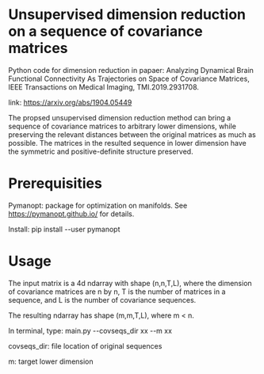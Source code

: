 # Unsupervised dimension reduction on a sequence of covariance matrices

Python code for dimension reduction in papaer: Analyzing Dynamical Brain Functional Connectivity As Trajectories on Space of Covariance Matrices, IEEE Transactions on Medical Imaging, TMI.2019.2931708. 

link: https://arxiv.org/abs/1904.05449

The propsed unsupervised dimension reduction method can bring a sequence of covariance matrices to arbitrary lower dimensions, while preserving the relevant distances between the original matrices as much as possible. The matrices in the resulted sequence in lower dimension have the symmetric and positive-definite structure preserved.

# Prerequisities
Pymanopt: package for optimization on manifolds. See https://pymanopt.github.io/ for details.

Install: pip install --user pymanopt

# Usage
The input matrix is a 4d ndarray with shape (n,n,T,L), where the dimension of covariance matrices are n by n, T is the number of matrices in a sequence, and L is the number of covariance sequences.

The resulting ndarray has shape (m,m,T,L), where m < n.

In terminal, type: main.py --covseqs_dir xx --m xx

covseqs_dir: file location of original sequences

m: target lower dimension






